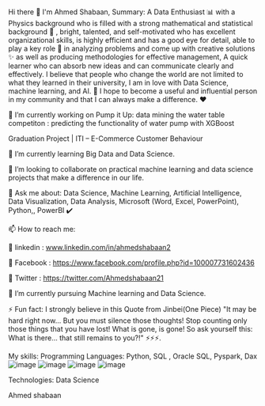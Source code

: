 Hi there 👋 I'm Ahmed Shabaan,
Summary:
A Data Enthusiast 📊 with a Physics background who is filled with a strong mathematical and statistical background 📜 , bright, talented, and self-motivated who has excellent organizational skills, is highly efficient and has a good eye for detail, able to play a key role 🚀 in analyzing problems and come up with creative solutions ✨ as well as producing methodologies for effective management, A quick learner who can absorb new ideas and can communicate clearly and effectively. I believe that people who change the world are not limited to what they learned in their university, I am in love with Data Science, machine learning, and AI. 🤖 I hope to become a useful and influential person in my community and that I can always make a difference. ♥ 



🔭 I’m currently working on Pump it Up: data mining the water table competiton : predicting the functionality of water pump with XGBoost 

  Graduation Project | ITI – E-Commerce Customer Behaviour

🌱 I’m currently learning Big Data and Data Science.

👯 I’m looking to collaborate on practical machine learning and data science projects that make a difference in our life.

💬 Ask me about: Data Science, Machine Learning, Artificial Intelligence, Data Visualization, Data Analysis, Microsoft (Word, Excel, PowerPoint), Python,, PowerBI ✔️

📫 How to reach me:

🔗 linkedin : www.linkedin.com/in/ahmedshabaan2

🔗 Facebook : https://www.facebook.com/profile.php?id=100007731602436

🔗 Twitter : https://twitter.com/Ahmedshabaan21

🌱 I’m currently pursuing Machine learning and Data Science.

⚡ Fun fact: I strongly believe in this Quote from Jinbei(One Piece) "It may be hard right now... But you must silence those thoughts! Stop counting only those things that you have lost! What is gone, is gone! So ask yourself this: What is there... that still remains to you?!" ⚡⚡⚡.

My skills:
Programming Languages:
Python, SQL , Oracle SQL, Pyspark, Dax 
![image](https://github.com/A7med-Sh3baan/A7med-Sh3baan/assets/60860005/f1f4fc66-3302-429b-8f1a-5aec68566499)
![image](https://github.com/A7med-Sh3baan/A7med-Sh3baan/assets/60860005/36f31db4-5284-43a9-86b6-5fa4ad250f01)
![image](https://github.com/A7med-Sh3baan/A7med-Sh3baan/assets/60860005/241a541a-d38b-4dcd-b00b-860de98eff3a)
![image](https://github.com/A7med-Sh3baan/A7med-Sh3baan/assets/60860005/c656d155-9eef-40ed-ad7d-96af5144aa43)

Technologies:
Data Science

Ahmed shabaan
